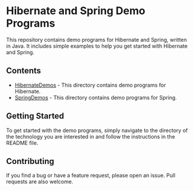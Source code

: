 # Hibernate and Spring Demo Programs

This repository contains demo programs for Hibernate and Spring, written in Java. It includes simple examples to help you get started with Hibernate and Spring.

## Contents

* [HibernateDemos](https://github.com/safvan8/Hibernate-and-Spring-Demo-Programs/tree/main/Hibernate%20Sample%20Projects) - This directory contains demo programs for Hibernate.
* [SpringDemos](https://github.com/safvan8/Hibernate-and-Spring-Demo-Programs/tree/main/Spring%20Demo%20programs) - This directory contains demo programs for Spring.

## Getting Started

To get started with the demo programs, simply navigate to the directory of the technology you are interested in and follow the instructions in the README file.

## Contributing

If you find a bug or have a feature request, please open an issue. Pull requests are also welcome.

